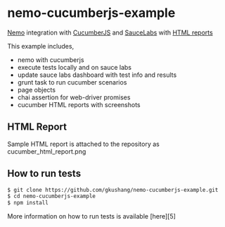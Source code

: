# nemo-cucumberjs-example

[Nemo][1] integration with [CucumberJS][3] and [SauceLabs][2] with [HTML reports][4]

This example includes,
 * nemo with cucumberjs
 * execute tests locally and on sauce labs
 * update sauce labs dashboard with test info and results
 * grunt task to run cucumber scenarios
 * page objects
 * chai assertion for web-driver promises
 * cucumber HTML reports with screenshots

## HTML Report

Sample HTML report is attached to the repository as cucumber_html_report.png

## How to run tests

```bash
$ git clone https://github.com/gkushang/nemo-cucumberjs-example.git
$ cd nemo-cucumberjs-example
$ npm install
```
More information on how to run tests is available [here][5]


[1]: https://github.com/paypal/nemo "nemo"
[2]: https://saucelabs.com/ "sauceLabs"
[3]: https://github.com/cucumber/cucumber-js "cucumber.js"
[4]: https://github.com/mavdi/grunt-cucumberjs "HTML reports"